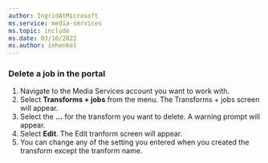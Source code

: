 ```yaml
---
author: IngridAtMicrosoft
ms.service: media-services 
ms.topic: include
ms.date: 03/10/2022
ms.author: inhenkel
---
```


### Delete a job in the portal

1. Navigate to the Media Services account you want to work with.
1. Select **Transforms + jobs** from the menu. The Transforms + jobs screen will appear.
1. Select the **...** for the transform you want to delete. A warning prompt will appear.
1. Select **Edit**. The Edit tranform screen will appear.
1. You can change any of the setting you entered when you created the transform except the tranform name.